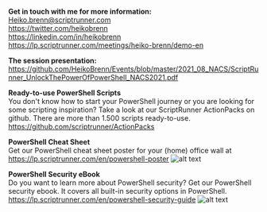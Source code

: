 <strong>Get in touch with me for more information:</strong> <br />
Heiko.brenn@scriptrunner.com<br />
https://twitter.com/heikobrenn<br />
https://linkedin.com/in/heikobrenn<br />
https://lp.scriptrunner.com/meetings/heiko-brenn/demo-en

<strong>The session presentation:</strong></br>
https://github.com/HeikoBrenn/Events/blob/master/2021_08_NACS/ScriptRunner_UnlockThePowerOfPowerShell_NACS2021.pdf


<strong>Ready-to-use PowerShell Scripts</strong> <br />
You don't know how to start your PowerShell journey or you are looking for some scripting inspiration?
Take a look at our ScriptRunner ActionPacks on github.
There are more than 1.500 scripts ready-to-use. 
https://github.com/scriptrunner/ActionPacks

<strong>PowerShell Cheat Sheet</strong> <br />
Get our PowerShell cheat sheet poster for your (home) office wall at https://lp.scriptrunner.com/en/powershell-poster
![alt text](https://lp.scriptrunner.com/hs-fs/hubfs/Mockup-Poster-500x760.png?width=1140&height=750&name=Mockup-Poster-500x760.png "PowerShell Poster")

<strong>PowerShell Security eBook</strong> <br />
Do you want to learn more about PowerShell security? Get our PowerShell security ebook. It covers all built-in security options in PowerShell. 
https://lp.scriptrunner.com/en/powershell-security-guide
![alt text](https://lp.scriptrunner.com/hs-fs/hubfs/LPs/ScriptRunner-eBook-MockUp2.png?width=1783&name=ScriptRunner-eBook-MockUp2.png "PowerShell Security Ebook")

